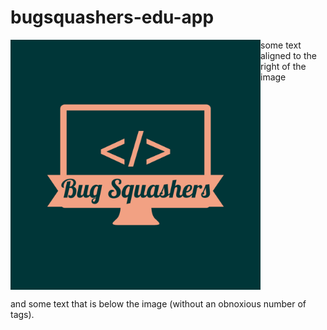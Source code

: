 # bugsquashers-edu-app
<img align="left" src="./download.jpeg" width="400px">

some text aligned to the right of the image

<br clear="left"/>

and some text that is below the image (without an obnoxious number of <br /> tags).

